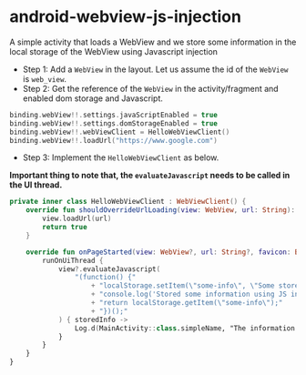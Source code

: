 # android-webview-js-injection
A simple activity that loads a WebView and we store some information in the local storage of the WebView using Javascript injection

* Step 1: Add a `WebView` in the layout. Let us assume the id of the `WebView` is `web_view`. 
* Step 2: Get the reference of the `WebView` in the activity/fragment and enabled dom storage and Javascript. 

```kotlin
binding.webView!!.settings.javaScriptEnabled = true
binding.webView!!.settings.domStorageEnabled = true
binding.webView!!.webViewClient = HelloWebViewClient()
binding.webView!!.loadUrl("https://www.google.com")
```

* Step 3: Implement the `HelloWebViewClient` as below. 

**Important thing to note that, the `evaluateJavascript` needs to be called in the UI thread.**

```kotlin
private inner class HelloWebViewClient : WebViewClient() {
    override fun shouldOverrideUrlLoading(view: WebView, url: String): Boolean {
        view.loadUrl(url)
        return true
    }

    override fun onPageStarted(view: WebView?, url: String?, favicon: Bitmap?) {
        runOnUiThread {
            view?.evaluateJavascript(
                "(function() {"
                    + "localStorage.setItem(\"some-info\", \"Some stored info\");"
                    + "console.log('Stored some information using JS injection');" // You should be able to see this in the logcat
                    + "return localStorage.getItem(\"some-info\");"
                    + "})();"
            ) { storedInfo ->
                Log.d(MainActivity::class.simpleName, "The information stored is: $storedInfo")
            }
        }
    }
}
```

